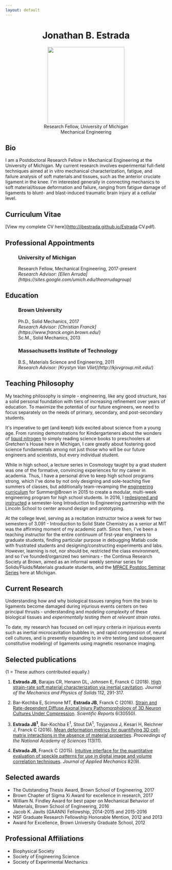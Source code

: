 ```yaml
---
layout: default
---
```


<div style="text-align:center">
	<h1>Jonathan B. Estrada</h1>
<div id="mugshot">
	<img src="img/jestrada.png" width="240" height="240" class="rounded8" />
</div>
<div class="centeredtext tagline">Research Fellow, University of Michigan<br />Mechanical Engineering</div>
</div>


## Bio
I am a Postdoctoral Research Fellow in Mechanical Engineering at the University of Michigan. My current research involves experimental full-field techniques aimed at in vitro mechanical characterization, fatigue, and failure analysis of soft materials and tissues, such as the anterior cruciate ligament in the knee. I'm interested generally in connecting mechanics to soft material/tissue deformation and failure, ranging from fatigue damage of ligaments to blunt- and blast-induced traumatic brain injury at a cellular level. 

## Curriculum Vitae
[View my complete CV here](http://jbestrada.github.io/Estrada CV.pdf).
 
## Professional Appointments
<figure>
	<!--<img src="img/michiganlogo.png" width="100" />-->
	<div class="centeredtext">	
	<h3>University of Michigan</h3>
	<figcaption>Research Fellow, Mechanical Engineering, 2017-present</figcaption>
	<figcaption><i>Research Advisor: [Ellen Arruda](https://sites.google.com/umich.edu/thearrudagroup)</i></figcaption>
	</div>
</figure>

## Education
<figure>
	<!--<img src="img/brownlogo.png" width="100" />-->
	<div class="centeredtext">	
	<h3>Brown University</h3>
	<figcaption>Ph.D., Solid Mechanics, 2017</figcaption>
	<figcaption><i>Research Advisor: [Christian Franck](https://www.franck.engin.brown.edu/)</i></figcaption>
	<figcaption>Sc.M., Solid Mechanics, 2013</figcaption>
	</div>
</figure>

<figure>
	<!--<img src="img/MITlogo.png" width="90" />-->
	<div class="centeredtext">
	<h3>Massachusetts Institute of Technology</h3>
	<figcaption>B.S., Materials Science and Engineering, 2011</figcaption>
	<figcaption><i>Research Advisor: [Krystyn Van Vliet](http://kjvvgroup.mit.edu/)</i></figcaption>
	</div>
</figure>

## Teaching Philosophy
My teaching philosophy is simple - engineering, like any good structure, has a solid personal foundation with tiers of increasing refinement over years of education. To maximize the potential of our future engineers, we need to focus separately on the needs of primary, secondary, and post-secondary students. 

It's imperative to get (and keep!) kids excited about science from a young age. From running demonstrations for Kindergarteners about the wonders of [liquid nitrogen](https://youtu.be/ET0rzPNOTpI?t=115) to simply reading science books to preschoolers at Gretchen's House here in Michigan, I care greatly about fostering good science fundamentals among not just those who will be our future engineers and scientists, but every individual student. 

While in high school, a lecture series in Cosmology taught by a grad student was one of the formative, convincing experiences for my career in academia. Thus, I have a personal drive to keep high school programs strong, which I've done by not only designing and sole-teaching five summers of classes, but additionally team-revamping the [engineering curriculum](https://precollege.brown.edu/catalog/?p%5B%5D=1&t%5B%5D=33) for Summer@Brown in 2015 to create a modular, multi-week engineering program for high school students. In 2016, I [redesigned and instructed](https://news.brown.edu/articles/2016/05/lincoln) a semester-long Introduction to Engineering partnership with the Lincoln School to center around design and prototyping. <!--These both empowered students to take the design process from start to finish...-->

At the college level, serving as a recitation instructor twice a week for two semesters of 3.091 - Introduction to Solid State Chemistry as a senior at MIT was the affirming moment of my academic path. Since then, I've been a teaching instructor for the entire continuum of first-year engineers to graduate students, finding particular purpose in debugging Matlab code with frustrated students and designing/constructing experiments and labs. However, learning is not, nor should be, restricted the class environment, and so I've founded/organized two seminars - the Continua Research Society at Brown, aimed as an informal weekly seminar series for Solids/Fluids/Materials graduate students, and the [MPACE Postdoc Seminar Series](https://mpace.engin.umich.edu/mpace-calendar/) here at Michigan. 

## Current Research

Understanding how and why biological tissues ranging from the brain to ligaments become damaged during injurious events centers on two principal thrusts - understanding and _modeling complexity_ of these biological tissues and _experimentally testing them at relevant strain rates_. 

To date, my research has focused on cell injury criteria in injurious events such as inertial microcavitation bubbles in, and rapid compression of, neural cell cultures, and is presently expanding to _in vitro_ testing (and subsequent constitutive modeling) of ligaments using magnetic resonance imaging. 

<!--I aim to expand my research into the following directions.-->

<!--1. __Multi-rate constitutive modeling of the brain__-->

## Selected publications
(1 = These authors contributed equally.)

1. __Estrada JB__, Barajas CR, Henann DL, Johnsen E, Franck C (2018). [High strain-rate soft material characterization via inertial cavitation](https://doi.org/10.1016/j.jmps.2017.12.006). _Journal of the Mechanics and Physics of Solids_ 112, 291-317.

2. Bar-Kochba E, Scimone MT, __Estrada JB__, Franck C (2016). [Strain and Rate-dependent Diffuse Axonal Injury Pathomorphology of 3D Neuron Cultures Under Compression](https://dx.doi.org/10.1038%2Fsrep30550). _Scientific Reports_ 6(30550).

3. __Estrada JB<sup>1</sup>__, Bar-Kochba E<sup>1</sup>, Stout DA<sup>1</sup>, Toyjanova J, Kesari H, Reichner J, Franck C (2016). [Mean deformation metrics for quantifying 3D cell-matrix interactions in the absence of material properties](https://doi.org/10.1073/pnas.1510935113). _Proceedings of the National Academy of Sciences_ 113(11).

4. __Estrada JB__, Franck C (2015). [Intuitive interface for the quantitative evaluation of speckle patterns for use in digital image and volume correlation techniques](https://doi.org/10.1115/1.4030821). _Journal of Applied Mechanics_ 82(9).

## Selected awards
+ The Outstanding Thesis Award, Brown School of Engineering, 2017
+ Brown Chapter of Sigma Xi Award for excellence in research, 2017
+ William N. Findley Award for best paper on Mechanical Behavior of Materials, Brown School of Engineering, 2016
+ Jacob K. Javits (GAANN) Fellowship, 2014-2015 and 2015-2016
+ NSF Graduate Research Fellowship Honorable Mention, 2012 and 2013
+ Award for Excellence, Brown University Graduate School, 2012

## Professional Affiliations
+ Biophysical Society
+ Society of Engineering Science
+ Society of Experimental Mechanics
